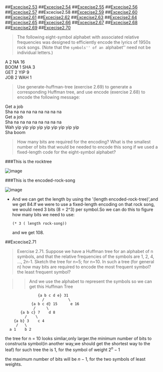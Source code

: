 ##[Excecise2.53](Ex2.53.rkt)
##[Excecise2.54](Ex2.54.rkt)
##[Excecise2.55](Ex2.55.rkt)
##[Excecise2.56](Ex2.56.rkt)
##[Excecise2.57](Ex2.57.rkt)
##Excecise2.58
##[Excecise2.59](Ex2.59.rkt)
##[Excecise2.60](Ex2.60.rkt)
##[Excecise2.61](Ex2.61.rkt)
##[Excecise2.62](Ex2.62.rkt)
##[Excecise2.63](Ex2.63.rkt)
##[Excecise2.64](Ex2.64.rkt)
##[Excecise2.65](Ex2.65.rkt)
##[Excecise2.66](Ex2.66.rkt)
##[Excecise2.67](Ex2.67.rkt)
##[Excecise2.68](Ex2.68.rkt)
##[Excecise2.69](Ex2.69.rkt)
##[Excecise2.70](Ex2.70.rkt)
>The following eight-symbol alphabet with associated relative frequencies was designed to
efficiently encode the lyrics of 1950s rock songs. (Note that the ``symbols'' of an ``alphabet'' need not be
individual letters.)


A 2 NA 16<br>
BOOM 1 SHA 3<br>
GET 2 YIP 9<br>
JOB 2 WAH 1<br>

>Use generate-huffman-tree (exercise 2.69) to generate a corresponding Huffman tree, and use
encode (exercise 2.68) to encode the following message:


Get a job<br>
Sha na na na na na na na na<br>
Get a job<br>
Sha na na na na na na na na<br>
Wah yip yip yip yip yip yip yip yip yip<br>
Sha boom<br>


>How many bits are required for the encoding? What is the smallest number of bits that would be needed to
encode this song if we used a fixed-length code for the eight-symbol alphabet?

###This is the rocktree


![image](https://github.com/Soyn/sicp/blob/master/screenshots/rocktree.png)

###This is the encoded-rock-song

![image](https://github.com/Soyn/sicp/blob/master/screenshots/encoded-rock-song.png)

- And we can get the length by using the '(length encoded-rock-tree)',and we get 84.If we were to use a fixed-length encoding on that rock song, we would need 3 bits (8 = 2^3) per symbol.So we can do this to figure how many bits we need to use:

  ```racket
  (* 3 ( length rock-song))
  ```
  
  and we get 108.
  

##Excecise2.71

>Exercise 2.71. Suppose we have a Huffman tree for an alphabet of n symbols, and that the relative
frequencies of the symbols are 1, 2, 4, ..., 2n-1. Sketch the tree for n=5; for n=10. In such a tree (for
general n) how may bits are required to encode the most frequent symbol? the least frequent symbol?

>>And we use the alphabet to represent the symbols
so we can get this Huffman Tree

                   {a b c d e} 31
                     /           \
                {a b c d} 15      e 16
                 /     \
           {a b c} 7    d 8
             /    \
        {a b} 3    c 4
         /   \
      a 1    b 2



the tree for n = 10 looks simliar,only larger.the minimum number of bits to constructa symbol(in another way,we 
should get the shortest way to the leaf) for such tree the is 1, for the symbol of weight $2^n-1$

the maximum number of bits will be $n-1$, for the two symbols of least weights. 
